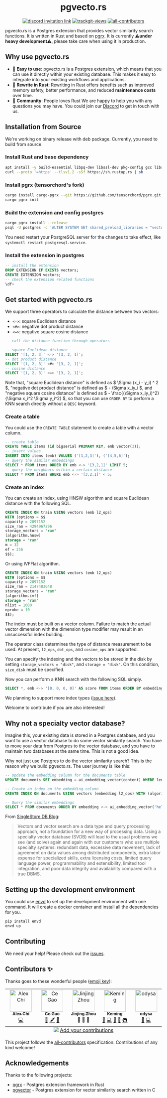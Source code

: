 <div align="center">
<h1>pgvecto.rs</h1>
</div>

<p align=center>
<a href="https://discord.gg/KqswhpVgdU"><img alt="discord invitation link" src="https://dcbadge.vercel.app/api/server/KqswhpVgdU?style=flat"></a>
<a href="https://twitter.com/TensorChord"><img src="https://img.shields.io/twitter/follow/tensorchord?style=social" alt="trackgit-views" /></a>
<a href="https://github.com/tensorchord/pgvecto.rs#contributors-"><img alt="all-contributors" src="https://img.shields.io/github/all-contributors/tensorchord/pgvecto.rs/main"></a>
</p>

pgvecto.rs is a Postgres extension that provides vector similarity search functions. It is written in Rust and based on [pgrx](https://github.com/tcdi/pgrx). It is currently ⚠️**under heavy development**⚠️, please take care when using it in production.

## Why use pgvecto.rs

- 💃 **Easy to use**: pgvecto.rs is a Postgres extension, which means that you can use it directly within your existing database. This makes it easy to integrate into your existing workflows and applications.
- 🦀 **Rewrite in Rust**: Rewriting in Rust offers benefits such as improved memory safety, better performance, and reduced **maintenance costs** over time.
- 🙋 **Community**: People loves Rust We are happy to help you with any questions you may have. You could join our [Discord](https://discord.gg/KqswhpVgdU) to get in touch with us.

## Installation from Source

We're working on binary release with deb package. Currently, you need to build from source.

### Install Rust and base dependency

```sh
apt install -y build-essential libpq-dev libssl-dev pkg-config gcc libreadline-dev flex bison libxml2-dev libxslt-dev libxml2-utils xsltproc zlib1g-dev
curl --proto '=https' --tlsv1.2 -sSf https://sh.rustup.rs | sh
```

### Install pgrx (tensorchord's fork)
```sh
cargo install cargo-pgrx --git https://github.com/tensorchord/pgrx.git --rev $(cat Cargo.toml | grep "pgrx =" | awk -F'rev = "' '{print $2}' | cut -d'"' -f1)
cargo pgrx init
```

### Build the extension and config postgres
```sh
cargo pgrx install --release
psql -U postgres -c 'ALTER SYSTEM SET shared_preload_libraries = "vectors"'
```
You need restart your PostgreSQL server for the changes to take effect, like `systemctl restart postgresql.service`.

### Install the extension in postgres

```sql
-- install the extension
DROP EXTENSION IF EXISTS vectors;
CREATE EXTENSION vectors;
-- check the extension related functions
\df+
```

## Get started with pgvecto.rs

We support three operators to calculate the distance between two vectors:

- `<->`: square Euclidean distance
- `<#>`: negative dot product distance
- `<=>`: negative square cosine distance

```sql
-- call the distance function through operators

-- square Euclidean distance
SELECT '[1, 2, 3]' <-> '[3, 2, 1]';
-- dot product distance
SELECT '[1, 2, 3]' <#> '[3, 2, 1]';
-- cosine distance
SELECT '[1, 2, 3]' <=> '[3, 2, 1]';
```

Note that, "square Euclidean distance" is defined as $ \Sigma (x_i - y_i) ^ 2 $, "negative dot product distance" is defined as $ - \Sigma x_iy_i $, and "negative square cosine distance" is defined as $ - \frac{(\Sigma x_iy_i)^2}{\Sigma x_i^2 \Sigma y_i^2} $, so that you can use `ORDER BY` to perform a KNN search directly without a `DESC` keyword.

### Create a table

You could use the `CREATE TABLE` statement to create a table with a vector column.

```sql
-- create table
CREATE TABLE items (id bigserial PRIMARY KEY, emb vector(3));
-- insert values
INSERT INTO items (emb) VALUES ('[1,2,3]'), ('[4,5,6]');
-- query the similar embeddings
SELECT * FROM items ORDER BY emb <-> '[3,2,1]' LIMIT 5;
-- query the neighbors within a certain distance
SELECT * FROM items WHERE emb <-> '[3,2,1]' < 5;
```

### Create an index

You can create an index, using HNSW algorithm and square Euclidean distance with the following SQL.

```sql
CREATE INDEX ON train USING vectors (emb l2_ops)
WITH (options = $$
capacity = 2097152
size_ram = 4294967296
storage_vectors = "ram"
[algorithm.hnsw]
storage = "ram"
m = 32
ef = 256
$$);
```

Or using IVFFlat algorithm.

```sql
CREATE INDEX ON train USING vectors (emb l2_ops)
WITH (options = $$
capacity = 2097152
size_ram = 2147483648
storage_vectors = "ram"
[algorithm.ivf]
storage = "ram"
nlist = 1000
nprobe = 10
$$);
```

The index must be built on a vector column. Failure to match the actual vector dimension with the dimension type modifier may result in an unsuccessful index building.

The operator class determines the type of distance measurement to be used. At present, `l2_ops`, `dot_ops`, and `cosine_ops` are supported.

You can specify the indexing and the vectors to be stored in the disk by setting `storage_vectors = "disk"`, and `storage = "disk"`. On this condition, `size_disk` must be specified.

Now you can perform a KNN search with the following SQL simply.

```SQL
SELECT *, emb <-> '[0, 0, 0, 0]' AS score FROM items ORDER BY embedding <-> '[0, 0, 0, 0]' LIMIT 10;
```

We planning to support more index types ([issue here](https://github.com/tensorchord/pgvecto.rs/issues/17)).

Welcome to contribute if you are also interested!


## Why not a specialty vector database?

Imagine this, your existing data is stored in a Postgres database, and you want to use a vector database to do some vector similarity search. You have to move your data from Postgres to the vector database, and you have to maintain two databases at the same time. This is not a good idea.

Why not just use Postgres to do the vector similarity search? This is the reason why we build pgvecto.rs. The user journey is like this:

```sql
-- Update the embedding column for the documents table
UPDATE documents SET embedding = ai_embedding_vector(content) WHERE length(embedding) = 0;

-- Create an index on the embedding column
CREATE INDEX ON documents USING vectors (embedding l2_ops) WITH (algorithm = "HNSW");

-- Query the similar embeddings
SELECT * FROM documents ORDER BY embedding <-> ai_embedding_vector('hello world') LIMIT 5;
```

From [SingleStore DB Blog](https://www.singlestore.com/blog/why-your-vector-database-should-not-be-a-vector-database/):

> Vectors and vector search are a data type and query processing approach, not a foundation for a new way of processing data. Using a specialty vector database (SVDB) will lead to the usual problems we see (and solve) again and again with our customers who use multiple specialty systems: redundant data, excessive data movement, lack of agreement on data values among distributed components, extra labor expense for specialized skills, extra licensing costs, limited query language power, programmability and extensibility, limited tool integration, and poor data integrity and availability compared with a true DBMS.


## Setting up the development environment

You could use [envd](https://github.com/tensorchord/envd) to set up the development environment with one command. It will create a docker container and install all the dependencies for you.

```sh
pip install envd
envd up
```

## Contributing

We need your help! Please check out the [issues](https://github.com/tensorchord/pgvecto.rs/issues).

## Contributors ✨

Thanks goes to these wonderful people ([emoji key](https://allcontributors.org/docs/en/emoji-key)):

<!-- ALL-CONTRIBUTORS-LIST:START - Do not remove or modify this section -->
<!-- prettier-ignore-start -->
<!-- markdownlint-disable -->
<table>
  <tbody>
    <tr>
      <td align="center" valign="top" width="14.28%"><a href="https://skyzh.dev"><img src="https://avatars.githubusercontent.com/u/4198311?v=4?s=70" width="70px;" alt="Alex Chi"/><br /><sub><b>Alex Chi</b></sub></a><br /><a href="https://github.com/tensorchord/pgvecto.rs/commits?author=skyzh" title="Code">💻</a></td>
      <td align="center" valign="top" width="14.28%"><a href="https://github.com/gaocegege"><img src="https://avatars.githubusercontent.com/u/5100735?v=4?s=70" width="70px;" alt="Ce Gao"/><br /><sub><b>Ce Gao</b></sub></a><br /><a href="#business-gaocegege" title="Business development">💼</a> <a href="#content-gaocegege" title="Content">🖋</a> <a href="https://github.com/tensorchord/pgvecto.rs/commits?author=gaocegege" title="Documentation">📖</a></td>
      <td align="center" valign="top" width="14.28%"><a href="https://github.com/VoVAllen"><img src="https://avatars.githubusercontent.com/u/8686776?v=4?s=70" width="70px;" alt="Jinjing Zhou"/><br /><sub><b>Jinjing Zhou</b></sub></a><br /><a href="#design-VoVAllen" title="Design">🎨</a> <a href="#ideas-VoVAllen" title="Ideas, Planning, & Feedback">🤔</a> <a href="#projectManagement-VoVAllen" title="Project Management">📆</a></td>
      <td align="center" valign="top" width="14.28%"><a href="https://blog.mapotofu.org/"><img src="https://avatars.githubusercontent.com/u/12974685?v=4?s=70" width="70px;" alt="Keming"/><br /><sub><b>Keming</b></sub></a><br /><a href="https://github.com/tensorchord/pgvecto.rs/issues?q=author%3Akemingy" title="Bug reports">🐛</a> <a href="https://github.com/tensorchord/pgvecto.rs/commits?author=kemingy" title="Code">💻</a> <a href="https://github.com/tensorchord/pgvecto.rs/commits?author=kemingy" title="Documentation">📖</a> <a href="#ideas-kemingy" title="Ideas, Planning, & Feedback">🤔</a> <a href="#infra-kemingy" title="Infrastructure (Hosting, Build-Tools, etc)">🚇</a></td>
      <td align="center" valign="top" width="14.28%"><a href="https://github.com/odysa"><img src="https://avatars.githubusercontent.com/u/22908409?v=4?s=70" width="70px;" alt="odysa"/><br /><sub><b>odysa</b></sub></a><br /><a href="https://github.com/tensorchord/pgvecto.rs/commits?author=odysa" title="Documentation">📖</a> <a href="https://github.com/tensorchord/pgvecto.rs/commits?author=odysa" title="Code">💻</a></td>
    </tr>
  </tbody>
  <tfoot>
    <tr>
      <td align="center" size="13px" colspan="7">
        <img src="https://raw.githubusercontent.com/all-contributors/all-contributors-cli/1b8533af435da9854653492b1327a23a4dbd0a10/assets/logo-small.svg">
          <a href="https://all-contributors.js.org/docs/en/bot/usage">Add your contributions</a>
        </img>
      </td>
    </tr>
  </tfoot>
</table>

<!-- markdownlint-restore -->
<!-- prettier-ignore-end -->

<!-- ALL-CONTRIBUTORS-LIST:END -->

This project follows the [all-contributors](https://github.com/all-contributors/all-contributors) specification. Contributions of any kind welcome!

## Acknowledgements

Thanks to the following projects:

- [pgrx](https://github.com/tcdi/pgrx) - Postgres extension framework in Rust
- [pgvector](https://github.com/pgvector/pgvector) - Postgres extension for vector similarity search written in C
